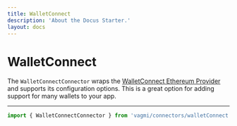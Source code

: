 ```yaml
---
title: WalletConnect
description: 'About the Docus Starter.'
layout: docs
---
```


# WalletConnect

The `WalletConnectConnector` wraps the [WalletConnect Ethereum Provider](https://walletconnect.com/) and supports its configuration options. This is a great option for adding support for many wallets to your app.

---

```js
import { WalletConnectConnector } from 'vagmi/connectors/walletConnect'
```

